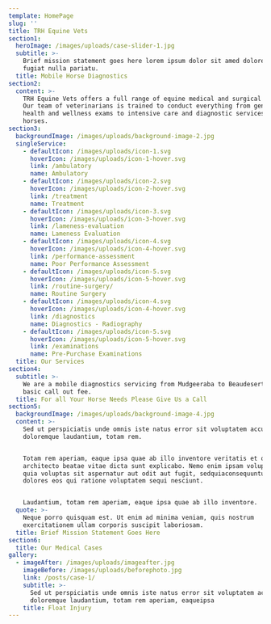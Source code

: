 ```yaml
---
template: HomePage
slug: ''
title: TRH Equine Vets
section1:
  heroImage: /images/uploads/case-slider-1.jpg
  subtitle: >-
    Brief mission statement goes here lorem ipsum dolor sit amed dolore eu
    fugiat nulla pariatu.
  title: Mobile Horse Diagnostics
section2:
  content: >-
    TRH Equine Vets offers a full range of equine medical and surgical services.
    Our team of veterinarians is trained to conduct everything from general
    health and wellness exams to intensive care and diagnostic services for your
    horses.
section3:
  backgroundImage: /images/uploads/background-image-2.jpg
  singleService:
    - defaultIcon: /images/uploads/icon-1.svg
      hoverIcon: /images/uploads/icon-1-hover.svg
      link: /ambulatory
      name: Ambulatory
    - defaultIcon: /images/uploads/icon-2.svg
      hoverIcon: /images/uploads/icon-2-hover.svg
      link: /treatment
      name: Treatment
    - defaultIcon: /images/uploads/icon-3.svg
      hoverIcon: /images/uploads/icon-3-hover.svg
      link: /lameness-evaluation
      name: Lameness Evaluation
    - defaultIcon: /images/uploads/icon-4.svg
      hoverIcon: /images/uploads/icon-4-hover.svg
      link: /performance-assessment
      name: Poor Performance Assessment
    - defaultIcon: /images/uploads/icon-5.svg
      hoverIcon: /images/uploads/icon-5-hover.svg
      link: /routine-surgery/
      name: Routine Surgery
    - defaultIcon: /images/uploads/icon-4.svg
      hoverIcon: /images/uploads/icon-4-hover.svg
      link: /diagnostics
      name: Diagnostics - Radiography
    - defaultIcon: /images/uploads/icon-5.svg
      hoverIcon: /images/uploads/icon-5-hover.svg
      link: /examinations
      name: Pre-Purchase Examinations
  title: Our Services
section4:
  subtitle: >-
    We are a mobile diagnostics servicing from Mudgeeraba to Beaudesert on a
    basic call out fee.
  title: For all Your Horse Needs Please Give Us a Call
section5:
  backgroundImage: /images/uploads/background-image-4.jpg
  content: >-
    Sed ut perspiciatis unde omnis iste natus error sit voluptatem accusantium
    doloremque laudantium, totam rem.


    Totam rem aperiam, eaque ipsa quae ab illo inventore veritatis et quasi
    architecto beatae vitae dicta sunt explicabo. Nemo enim ipsam voluptatem
    quia voluptas sit aspernatur aut odit aut fugit, sedquiaconsequuntur magni
    dolores eos qui ratione voluptatem sequi nesciunt.


    Laudantium, totam rem aperiam, eaque ipsa quae ab illo inventore.
  quote: >-
    Neque porro quisquam est. Ut enim ad minima veniam, quis nostrum
    exercitationem ullam corporis suscipit laboriosam.
  title: Brief Mission Statement Goes Here
section6:
  title: Our Medical Cases
gallery:
  - imageAfter: /images/uploads/imageafter.jpg
    imageBefore: /images/uploads/beforephoto.jpg
    link: /posts/case-1/
    subtitle: >-
      Sed ut perspiciatis unde omnis iste natus error sit voluptatem accusantium
      doloremque laudantium, totam rem aperiam, eaqueipsa
    title: Float Injury
---
```


